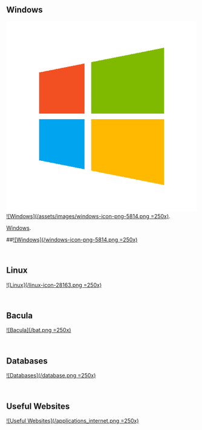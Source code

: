 ## Windows
[![Windows](https://github.com/Ashdf1992/wiki/blob/main/assets/images/windows-icon-png-5814.png)](https://github.com/Ashdf1992/wiki/blob/main/Windows.md)
[![Windows](/assets/images/windows-icon-png-5814.png =250x)](https://github.com/Ashdf1992/wiki/blob/main/Windows.md).


[Windows]([(https://github.com/Ashdf1992/wiki/blob/main/Windows.md)]).

##[![Windows](/windows-icon-png-5814.png =250x)](/Windows)

<br>

## Linux
[![Linux](/linux-icon-28163.png =250x)](/Linux/)

<br>

## Bacula
[![Bacula](/bat.png =250x)](/Backups/Bacula)

<br>

## Databases
[![Databases](/database.png =250x)](/databases/)

<br>

## Useful Websites
[![Useful Websites](/applications_internet.png =250x)](https://home.xyz-studios.co.uk/)
